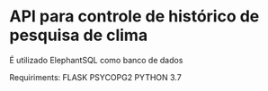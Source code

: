 # API para controle de histórico de pesquisa de clima
É utilizado ElephantSQL como banco de dados

Requiriments:
	FLASK 
	PSYCOPG2
	PYTHON 3.7
